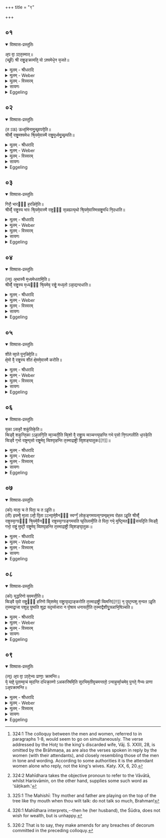 +++
title = "९"

+++


## ०१


<details open><summary>विश्वास-प्रस्तुतिः</summary>

अ᳘प वा᳘ ऽएत᳘स्मात्॥  
(च्छ्री᳘) श्री राष्ट्र᳘ङ्क्रामति᳘ यो ऽश्वमेधे᳘न य᳘जते॥
</details>

<details><summary>मूलम् - श्रीधरादि</summary>

अ᳘प वा᳘ ऽएत᳘स्मात्॥  
(च्छ्री᳘) श्री राष्ट्र᳘ङ्क्रामति᳘ यो ऽश्वमेधे᳘न य᳘जते॥
</details>

<details><summary>मूलम् - Weber</summary>

अ᳘प वा᳘ एत᳘स्मात्॥  
श्री राष्ट्रं᳘ क्रामतिॗ योऽश्वमेधे᳘न य᳘जते॥
</details>

<details><summary>मूलम् - विस्वरम्</summary>


</details>

<details><summary>सायणः</summary>

…
</details>

<details><summary>Eggeling</summary>

1. But, indeed, that glory, royal power, passes away from him who performs the Aśvamedha.
</details>


## ०२


<details open><summary>विश्वास-प्रस्तुतिः</summary>

(त ऽऊ) ऊर्ध्वा᳘मेनामु᳘च्छ्रापये᳘ति॥  
श्रीर्व्वै᳘ राष्ट्र᳘मश्वमेधः श्रि᳘यमे᳘वास्मै राष्ट्र᳘मूर्ध्वमु᳘च्छ्रयति॥
</details>

<details><summary>मूलम् - श्रीधरादि</summary>

(त ऽऊ) ऊर्ध्वा᳘मेनामु᳘च्छ्रापये᳘ति॥  
श्रीर्व्वै᳘ राष्ट्र᳘मश्वमेधः श्रि᳘यमे᳘वास्मै राष्ट्र᳘मूर्ध्वमु᳘च्छ्रयति॥
</details>

<details><summary>मूलम् - Weber</summary>

ऊर्ध्वा᳘मेनामु᳘छ्रापये᳘ति॥  
श्रीर्वै᳘ राष्ट्र᳘मश्वमेधः श्रि᳘यमेॗवास्मै राष्ट्र᳘मूर्ध्वमु᳘छ्रयति॥
</details>

<details><summary>मूलम् - विस्वरम्</summary>


</details>

<details><summary>सायणः</summary>

…
</details>

<details><summary>Eggeling</summary>

2. [The Udgātr̥ [^egg_827] says concerning the king's favourite wife, Vāj. S. XXIII, 26,] 'Raise her upwards [^egg_828],'--the Aśvamedha, doubtless, is that glory, royal power: that glory, royal power, he thus raises for him (the Sacrificer) upward.

[^egg_827]: 324:1 The colloquy between the men and women, referred to in paragraphs 1-8, would seem to go on simultaneously. The verse addressed by the Hotr̥ to the king's discarded wife, Vāj. S. XXIII, 28, is omitted by the Brāhmaṇa, as are also the verses spoken in reply by the women (with their attendants), and closely resembling those of the men in tone and wording. According to some authorities it is the attendant women alone who reply, not the king's wives. Katy. XX, 6, 20.

[^egg_828]: 324:2 Mahīdhara takes the objective pronoun to refer to the Vāvātā, whilst Harisvāmin, on the other hand, supplies some such word as 'śāṭikaṁ.'
</details>


## ०३


<details open><summary>विश्वास-प्रस्तुतिः</summary>

गिरौ᳘ भारᳫँ᳭ ह᳘रन्निवे᳘ति॥  
श्रीर्व्वै᳘ राष्ट्र᳘स्य भारः श्रि᳘यमे᳘वास्मै राष्ट्रᳫँ᳭ स᳘न्नह्यत्य᳘थो श्रि᳘यमे᳘वास्मिन्राष्ट्र᳘मधि नि᳘दधाति॥
</details>

<details><summary>मूलम् - श्रीधरादि</summary>

गिरौ᳘ भारᳫँ᳭ ह᳘रन्निवे᳘ति॥  
श्रीर्व्वै᳘ राष्ट्र᳘स्य भारः श्रि᳘यमे᳘वास्मै राष्ट्रᳫँ᳭ स᳘न्नह्यत्य᳘थो श्रि᳘यमे᳘वास्मिन्राष्ट्र᳘मधि नि᳘दधाति॥
</details>

<details><summary>मूलम् - Weber</summary>

गिरौ᳘ भारᳫं ह᳘रन्निवे᳘ति॥  
श्रीर्वै᳘ राष्ट्र᳘स्य भारः श्रि᳘यमेॗवास्मै राष्ट्रᳫं सं᳘नह्यत्य᳘थो श्रि᳘यमेॗवास्मिन्राष्ट्र᳘मधिनि᳘दधाति॥
</details>

<details><summary>मूलम् - विस्वरम्</summary>


</details>

<details><summary>सायणः</summary>

…
</details>

<details><summary>Eggeling</summary>

3. 'Even as one taking a burden up a mountain,'--glory (pomp), doubtless, is the burden of royal power: that glory, royal power, he thus fastens on him (as a burden); but he also endows him with that glory, royal power.
</details>


## ०४


<details open><summary>विश्वास-प्रस्तुतिः</summary>

(त्य᳘) अ᳘थास्यै म᳘ध्यमेधतामि᳘ति॥  
श्रीर्व्वै᳘ राष्ट्र᳘स्य म᳘ध्यᳫँ᳭ श्रि᳘यमेव᳘ राष्ट्रे᳘ मध्य᳘तो ऽन्ना᳘द्यन्दधाति॥
</details>

<details><summary>मूलम् - श्रीधरादि</summary>

(त्य᳘) अ᳘थास्यै म᳘ध्यमेधतामि᳘ति॥  
श्रीर्व्वै᳘ राष्ट्र᳘स्य म᳘ध्यᳫँ᳭ श्रि᳘यमेव᳘ राष्ट्रे᳘ मध्य᳘तो ऽन्ना᳘द्यन्दधाति॥
</details>

<details><summary>मूलम् - Weber</summary>

अ᳘थास्यै म᳘ध्यमेधतामि᳘ति॥  
श्रीर्वै᳘ राष्ट्र᳘स्य म᳘ध्यं श्रि᳘यमेव᳘ राष्ट्रे᳘ मध्यॗतोऽन्ना᳘द्यं दधाति॥
</details>

<details><summary>मूलम् - विस्वरम्</summary>


</details>

<details><summary>सायणः</summary>

…
</details>

<details><summary>Eggeling</summary>

4. 'And may the centre of her body prosper,'--the centre of royal power, doubtless, is glory: glory (prosperity), food, he thus lays into the very centre of royal power (or, the kingdom).
</details>


## ०५


<details open><summary>विश्वास-प्रस्तुतिः</summary>

शीते व्वा᳘ते पुन᳘न्निवे᳘ति॥  
क्षे᳘मो वै᳘ राष्ट्र᳘स्य शीतं क्षे᳘ममे᳘वास्मै करोति॥
</details>

<details><summary>मूलम् - श्रीधरादि</summary>

शीते व्वा᳘ते पुन᳘न्निवे᳘ति॥  
क्षे᳘मो वै᳘ राष्ट्र᳘स्य शीतं क्षे᳘ममे᳘वास्मै करोति॥
</details>

<details><summary>मूलम् - Weber</summary>

शीते वा᳘ते पुन᳘न्निवे᳘ति॥  
क्षे᳘मो वै᳘ राष्ट्र᳘स्य शीतं क्षे᳘ममेॗवास्मै करोति॥
</details>

<details><summary>मूलम् - विस्वरम्</summary>


</details>

<details><summary>सायणः</summary>

…
</details>

<details><summary>Eggeling</summary>

5. 'As one winnowing in the cool breeze,'--the cool of royal power, doubtless, is security of

possession: security of possession he procures for him.
</details>


## ०६


<details open><summary>विश्वास-प्रस्तुतिः</summary>

य᳘का ऽसकौ᳘ शकुंतिके᳘ति॥  
व्विड्वै᳘ शकुन्ति᳘का ऽऽह᳘लगि᳘ति व्व᳘ञ्चती᳘ति व्वि᳘शो वै᳘ राष्ट्रा᳘य व्वञ्चन्त्या᳘हन्ति गभे प᳘सो नि᳘गल्गलीति धा᳘रके᳘ति व्विड्वै ग᳘भो राष्ट्रम्प᳘सो राष्ट्र᳘मेव᳘ व्विश्या᳘हन्ति त᳘स्माद्राष्ट्री व्वि᳘शङ्घातुकः[[!!]]॥
</details>

<details><summary>मूलम् - श्रीधरादि</summary>

य᳘का ऽसकौ᳘ शकुंतिके᳘ति॥  
व्विड्वै᳘ शकुन्ति᳘का ऽऽह᳘लगि᳘ति व्व᳘ञ्चती᳘ति व्वि᳘शो वै᳘ राष्ट्रा᳘य व्वञ्चन्त्या᳘हन्ति गभे प᳘सो नि᳘गल्गलीति धा᳘रके᳘ति व्विड्वै ग᳘भो राष्ट्रम्प᳘सो राष्ट्र᳘मेव᳘ व्विश्या᳘हन्ति त᳘स्माद्राष्ट्री व्वि᳘शङ्घातुकः[[!!]]॥
</details>

<details><summary>मूलम् - Weber</summary>

यॗकासकौ᳘ शकुन्तिके᳘ति॥  
विड्वै᳘ शकुन्तिॗकाह᳘लगि᳘ति व᳘ञ्चती᳘ति वि᳘शो वै᳘ राष्ट्रा᳘य वञ्चन्त्या᳘हन्ति गभे प᳘सो नि᳘गल्गलीति धा᳘रके᳘ति विड्वै ग᳘भो राष्ट्रम् प᳘सो राष्ट्र᳘मेव᳘ विश्या᳘हन्ति त᳘स्माद्राष्ट्रो वि᳘शं घा᳘तुकः॥
</details>

<details><summary>मूलम् - विस्वरम्</summary>


</details>

<details><summary>सायणः</summary>

…
</details>

<details><summary>Eggeling</summary>

6. [The Adhvaryu addresses one of the attendant maids, Vāj. S. XXIII, 22,] 'That little bird,'--the little bird, doubtless, is the people (or clan),--'which bustles with (the sound) "ahalak,"'--for the people, indeed, bustle for (the behoof of) royal power,--'thrusts the "pasas" into the cleft, and the "dhārakā" devours it,'--the cleft, doubtless, is the people, and the 'pasas' is royal power; and royal power, indeed, presses hard on the people; whence the wielder of royal power is apt to strike down people.
</details>


## ०७


<details open><summary>विश्वास-प्रस्तुतिः</summary>

(को) माता᳘ च ते पिता᳘ च त ऽइ᳘ति॥  
(ती) इयम्वै᳘ मा᳘ता ऽसौ᳘ पि᳘ता ऽऽभ्या᳘मे᳘वैनᳫँ᳭ स्वर्ग्गं᳘ लोक᳘ङ्गमयत्य᳘ग्ग्रम्वृक्ष᳘स्य रोहत ऽइ᳘ति श्रीर्व्वै᳘ राष्ट्रस्या᳘ग्ग्रᳫँ᳭ श्रि᳘यमे᳘वैनᳫँ᳭ राष्ट्रस्या᳘ग्ग्रङ्गमयति प्प्र᳘तिलामी᳘ति ते पिता᳘ गभे᳘ मुष्टि᳘मतᳫँ᳭सयदि᳘ति व्विड्वै᳘ गभो᳘ राष्ट्रं᳘ मुष्टी᳘ राष्ट्र᳘मेव᳘ व्विश्या᳘हन्ति त᳘स्माद्राष्ट्री व्वि᳘शङ्घा᳘तुकः॥
</details>

<details><summary>मूलम् - श्रीधरादि</summary>

(को) माता᳘ च ते पिता᳘ च त ऽइ᳘ति॥  
(ती) इयम्वै᳘ मा᳘ता ऽसौ᳘ पि᳘ता ऽऽभ्या᳘मे᳘वैनᳫँ᳭ स्वर्ग्गं᳘ लोक᳘ङ्गमयत्य᳘ग्ग्रम्वृक्ष᳘स्य रोहत ऽइ᳘ति श्रीर्व्वै᳘ राष्ट्रस्या᳘ग्ग्रᳫँ᳭ श्रि᳘यमे᳘वैनᳫँ᳭ राष्ट्रस्या᳘ग्ग्रङ्गमयति प्प्र᳘तिलामी᳘ति ते पिता᳘ गभे᳘ मुष्टि᳘मतᳫँ᳭सयदि᳘ति व्विड्वै᳘ गभो᳘ राष्ट्रं᳘ मुष्टी᳘ राष्ट्र᳘मेव᳘ व्विश्या᳘हन्ति त᳘स्माद्राष्ट्री व्वि᳘शङ्घा᳘तुकः॥
</details>

<details><summary>मूलम् - Weber</summary>

माता᳘ च ते पिता᳘ च त इ᳘ति॥  
इयं वै᳘ माॗतासौ᳘ पिॗताभ्या᳘मेॗवैनᳫं स्वर्गं᳘ लोकं᳘ गमयत्य᳘ग्रं वृक्ष᳘स्य रोहत इ᳘ति श्रीर्वै᳘ राष्ट्रस्या᳘ग्रं श्रि᳘यमेॗवैनं राष्ट्रस्या᳘ग्रं गमयति प्र᳘तिलामी᳘ति ते पिता᳘ गभे᳘ मुष्टि᳘मतंसयदि᳘ति विड्वै᳘ गभो᳘ राष्ट्र᳘म् मुष्टी᳘ राष्ट्र᳘मेव᳘ विश्या᳘हन्ति त᳘स्माद्राष्ट्री वि᳘षं घा᳘तुकः॥
</details>

<details><summary>मूलम् - विस्वरम्</summary>


</details>

<details><summary>सायणः</summary>

…
</details>

<details><summary>Eggeling</summary>

7. [The Brahman addresses the queen consort, Vāj. S. XXIII, 24,] 'Thy mother and father,'--the mother, doubtless, is this (earth), and the father yonder (sky): by means of these two he causes him to go to heaven;--'mount to the top of the tree,'--the top of royal power, doubtless, is glory: the top of royal power, glory, he thus causes him to attain;--'saying, "I pass along," thy father passed his fist to and fro in the cleft,'--the cleft, doubtless, is the people; and the fist is royal power; and royal power, indeed, presses hard on the people; whence he who wields royal power is apt to strike down people [^egg_829].

[^egg_829]: 325:1 The Mahishī: Thy mother and father are playing on the top of the tree like thy mouth when thou wilt talk: do not talk so much, Brahman!
</details>


## ०८


<details open><summary>विश्वास-प्रस्तुतिः</summary>

(को) य᳘द्धरिणो य᳘वमत्ती᳘ति॥  
व्विड्वै य᳘वो राष्ट्र᳘ᳫँ᳘ हरिणो व्वि᳘शमेव᳘ राष्ट्रा᳘या᳘द्याङ्करोति त᳘स्माद्राष्ट्री᳘ व्विमत्ति[[!!]] न᳘ पुष्ट᳘म्पशु म᳘न्यत ऽइ᳘ति त᳘स्माद्रा᳘जा पशून्न᳘ पुष्यति शूद्रा यद᳘र्य्यजारा न पो᳘षाय धनायती᳘ति त᳘स्माद्वैशीपु᳘त्रन्नाभि᳘षिञ्चति॥
</details>

<details><summary>मूलम् - श्रीधरादि</summary>

(को) य᳘द्धरिणो य᳘वमत्ती᳘ति॥  
व्विड्वै य᳘वो राष्ट्र᳘ᳫँ᳘ हरिणो व्वि᳘शमेव᳘ राष्ट्रा᳘या᳘द्याङ्करोति त᳘स्माद्राष्ट्री᳘ व्विमत्ति[[!!]] न᳘ पुष्ट᳘म्पशु म᳘न्यत ऽइ᳘ति त᳘स्माद्रा᳘जा पशून्न᳘ पुष्यति शूद्रा यद᳘र्य्यजारा न पो᳘षाय धनायती᳘ति त᳘स्माद्वैशीपु᳘त्रन्नाभि᳘षिञ्चति॥
</details>

<details><summary>मूलम् - Weber</summary>

य᳘द्धरिणो य᳘वमत्ती᳘ति॥  
विड्वै य᳘वो राष्ट्र᳘ᳫं᳘ हरिणो वि᳘शमेव᳘ राष्ट्रा᳘याॗद्यां करोति त᳘स्माद्राष्ट्रो वि᳘शमत्ति न᳘ पुष्ट᳘म् पशु म᳘न्यत इ᳘ति त᳘स्माद्रा᳘जा पशून्न᳘ पुष्यति शूद्रा यद᳘र्यजारा न पो᳘षाय न᳘ धनायती᳘ति त᳘स्माद्वैशीपुॗत्रं नाभिषिञ्चति॥
</details>

<details><summary>मूलम् - विस्वरम्</summary>


</details>

<details><summary>सायणः</summary>

…
</details>

<details><summary>Eggeling</summary>

8. [The chamberlain addresses the king's fourth wife, Vāj. S. XXIII, 30,] 'When the deer eats the corn,'--the grain (growing in the field), doubtless, is the people, and the deer is royal power: he

thus makes the people to be food for the royal power, whence the wielder of royal power feeds on the people;--'it thinks not of the fat cattle,'--whence the king does not rear cattle;--'when the Śūdra woman is the Arya's mistress, he seeks not riches that he may thrive [^egg_830],'--hence he does not anoint the son of a Vaiśya woman.

[^egg_830]: 326:1 Mahīdhara interprets,--then he (her husband), the Śūdra, does not wish for wealth, but is unhappy.
</details>


## ०९


<details open><summary>विश्वास-प्रस्तुतिः</summary>

(त्य᳘) अ᳘प वा᳘ ऽएते᳘भ्यः प्राणाः᳘ क्रामन्ति॥  
ये᳘ यज्ञे᳘ पूताम्वा᳘चं व्व᳘दन्ति दधिक्रा᳘व्णो ऽअकारिषमि᳘ति सुरभिम᳘तीमृ᳘चमन्ततो᳘ ऽन्वाहुर्व्वा᳘चमेव᳘ पुनते᳘ नैभ्यः प्राणा ऽअ᳘पक्रामन्ति॥
</details>

<details><summary>मूलम् - श्रीधरादि</summary>

(त्य᳘) अ᳘प वा᳘ ऽएते᳘भ्यः प्राणाः᳘ क्रामन्ति॥  
ये᳘ यज्ञे᳘ पूताम्वा᳘चं व्व᳘दन्ति दधिक्रा᳘व्णो ऽअकारिषमि᳘ति सुरभिम᳘तीमृ᳘चमन्ततो᳘ ऽन्वाहुर्व्वा᳘चमेव᳘ पुनते᳘ नैभ्यः प्राणा ऽअ᳘पक्रामन्ति॥
</details>

<details><summary>मूलम् - Weber</summary>

अ᳘प वा᳘ एते᳘भ्यः प्राणाः᳘ क्रामन्ति॥  
ये᳘ यज्ञे᳘ऽपूतां वा᳘चं व᳘दन्ति दधिक्रा᳘व्णो अकारिषमि᳘ति सुरभिम᳘तीमृ᳘चमन्ततो᳘ऽन्वाहुर्वा᳘चमेव᳘ पुनतेॗ नैभ्यः प्राणा अ᳘पक्रामन्ति॥
</details>

<details><summary>मूलम् - विस्वरम्</summary>


</details>

<details><summary>सायणः</summary>

…
</details>

<details><summary>Eggeling</summary>

9. But, indeed, the vital airs pass from those who speak impure speech at the sacrifice. [The queen consort having been made to rise by her attendants, the priests and chamberlain say, Vāj. S. XXIII, 32, R̥g-v. S. IV, 39, 6,] 'The praises of Dadhikrāvan have I sung, (the victorious, powerful horse: may he make fragrant our mouths, and prolong our lives!),'--thus they finally utter a verse containing the word 'fragrant': it is (their own) speech they purify [^egg_831], and the vital airs do not pass from them.

[^egg_831]: 326:2 That is to say, they make amends for any breaches of decorum committed in the preceding colloquy.
</details>

